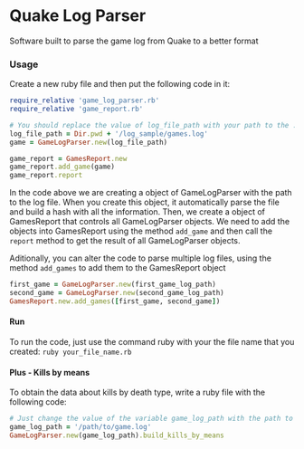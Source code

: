 # Quake Log Parser

Software built to parse the game log from Quake to a better format

### Usage

Create a new ruby file and then put the following code in it:

```ruby
require_relative 'game_log_parser.rb'
require_relative 'game_report.rb'

# You should replace the value of log_file_path with your path to the .log file
log_file_path = Dir.pwd + '/log_sample/games.log'
game = GameLogParser.new(log_file_path)

game_report = GamesReport.new
game_report.add_game(game)
game_report.report
```

In the code above we are creating a object of GameLogParser with the path to the log file. When you create this object, it automatically parse the file and build a hash with all the information. Then, we create a object of GamesReport that controls all GameLogParser objects. We need to add the objects into GamesReport using the method `add_game` and then call the `report` method to get the result of all GameLogParser objects.

Aditionally, you can alter the code to parse multiple log files, using the method `add_games` to add them to the GamesReport object

```ruby
first_game = GameLogParser.new(first_game_log_path)
second_game = GameLogParser.new(second_game_log_path)
GamesReport.new.add_games([first_game, second_game])
```

#### Run

To run the code, just use the command ruby with your the file name that you created:
`ruby your_file_name.rb`

#### Plus - Kills by means

To obtain the data about kills by death type, write a ruby file with the following code:

```ruby
# Just change the value of the variable game_log_path with the path to your file
game_log_path = '/path/to/game.log'
GameLogParser.new(game_log_path).build_kills_by_means
```
